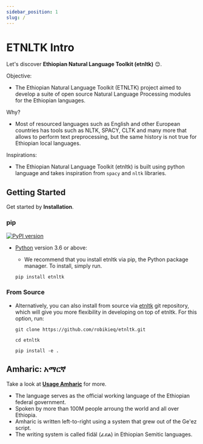 ```yaml
---
sidebar_position: 1
slug: /
---
```


# ETNLTK Intro

Let's discover **Ethiopian Natural Language Toolkit (etnltk)** 😊.

Objective:

- The Ethiopian Natural Language Toolkit (ETNLTK) project aimed to develop a suite of open source Natural Language Processing modules for the Ethiopian languages.

Why?

- Most of resourced languages such as English and other European countries has tools such as NLTK, SPACY, CLTK and many more that allows to perform text preprocessing, but the same history is not true for Ethiopian local languages.

Inspirations:

- The Ethiopian Natural Language Toolkit (etnltk) is built using python language and takes inspiration from `spacy` and `nltk` libraries.

## Getting Started

Get started by **Installation**.

### pip

[![PyPI version](https://badge.fury.io/py/etnltk.svg)](https://pypi.org/project/etnltk/)

- [Python](https://www.python.org/downloads/) version 3.6 or above:
  - We recommend that you install etnltk via pip, the Python package manager. To install, simply run.

  ```python
  pip install etnltk
  ```

### From Source

- Alternatively, you can also install from source via [etnltk](https://github.com/robikieq/etnltk) git repository, which will give you more flexibility in developing on top of etnltk. For this option, run:

  ```text
  git clone https://github.com/robikieq/etnltk.git
  
  cd etnltk
  
  pip install -e .
  ```

## Amharic: አማርኛ

Take a look at **[Usage Amharic](./category/usage---amharic/)** for more.

- The language serves as the official working language of the Ethiopian federal government.
- Spoken by more than 100M people arroung the world and all over Ethiopia.
- Amharic is written left-to-right using a system that grew out of the Geʽez script.
- The writing system is called fidäl (ፊደል) in Ethiopian Semitic languages.
